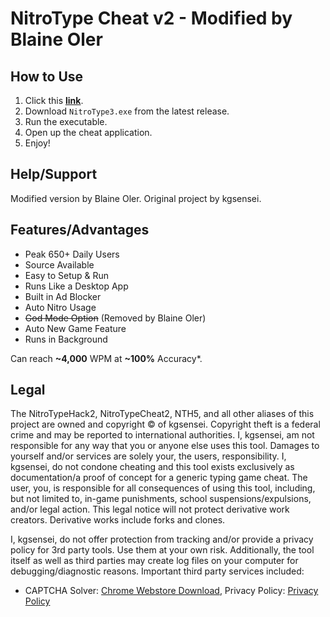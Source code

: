 # NitroType Cheat v2 - Modified by Blaine Oler

## How to Use

1. Click this [**link**](https://github.com/bowling220/nitrotype-hack-modified/releases/latest).
2. Download `NitroType3.exe` from the latest release.
3. Run the executable.
4. Open up the cheat application.
5. Enjoy!

## Help/Support

Modified version by Blaine Oler. Original project by kgsensei.

## Features/Advantages

- Peak 650+ Daily Users
- Source Available
- Easy to Setup & Run
- Runs Like a Desktop App
- Built in Ad Blocker
- Auto Nitro Usage
- ~~God Mode Option~~ (Removed by Blaine Oler)
- Auto New Game Feature
- Runs in Background

Can reach **~4,000** WPM at **~100%** Accuracy*.

## Legal

The NitroTypeHack2, NitroTypeCheat2, NTH5, and all other aliases of this project are owned and copyright &copy; of kgsensei. Copyright theft is a federal crime and may be reported to international authorities. I, kgsensei, am not responsible for any way that you or anyone else uses this tool. Damages to yourself and/or services are solely your, the users, responsibility. I, kgsensei, do not condone cheating and this tool exists exclusively as documentation/a proof of concept for a generic typing game cheat. The user, you, is responsible for all consequences of using this tool, including, but not limited to, in-game punishments, school suspensions/expulsions, and/or legal action. This legal notice will not protect derivative work creators. Derivative works include forks and clones.

I, kgsensei, do not offer protection from tracking and/or provide a privacy policy for 3rd party tools. Use them at your own risk. Additionally, the tool itself as well as third parties may create log files on your computer for debugging/diagnostic reasons. Important third party services included:  
- CAPTCHA Solver: [Chrome Webstore Download](https://chromewebstore.google.com/detail/captcha-solver-auto-hcapt/hlifkpholllijblknnmbfagnkjneagid), Privacy Policy: [Privacy Policy](https://www.minirpa.net/captchasolver_Privacy.html)

